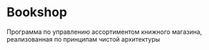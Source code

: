 # Bookshop

Программа по управлению ассортиментом книжного магазина, реализованная по принципам чистой архитектуры
